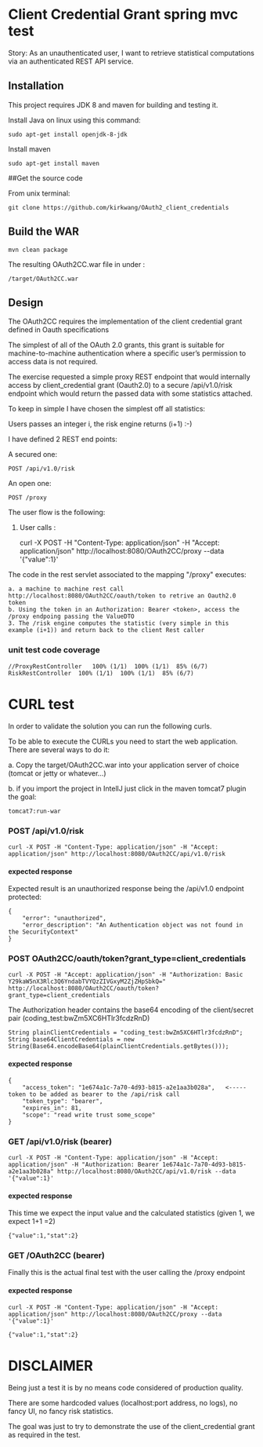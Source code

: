 # Client Credential Grant spring mvc test

Story: As an unauthenticated user, I want to retrieve statistical computations via an authenticated
REST API service.


## Installation
This project requires JDK 8 and maven for building and testing it. 

Install Java on linux using this command:

    sudo apt-get install openjdk-8-jdk
    
Install maven    
    
    sudo apt-get install maven
    
    
##Get the source code

From unix terminal:
    
    git clone https://github.com/kirkwang/OAuth2_client_credentials    
    
## Build the WAR

    mvn clean package
    
The resulting OAuth2CC.war file in under :

    /target/OAuth2CC.war    

## Design

The OAuth2CC requires the implementation of the client credential grant defined in Oauth specifications 

The simplest of all of the OAuth 2.0 grants, this grant is suitable for machine-to-machine authentication where a specific 
user’s permission to access data is not required.


The exercise requested a simple proxy REST endpoint that would internally access by client_credential grant (Oauth2.0) to
a secure /api/v1.0/risk endpoint which would return the passed data with some statistics attached.

To keep in simple I have chosen the simplest off all statistics:

Users passes an integer i, the risk engine returns (i+1)    :-) 

I have defined 2 REST end points:

A secured one:

    POST /api/v1.0/risk

An open one:

    POST /proxy

The user flow is the following:

1. User calls :

    curl -X POST -H "Content-Type: application/json" -H "Accept: application/json" http://localhost:8080/OAuth2CC/proxy --data '{"value":1}'

The code in the rest servlet associated to the mapping "/proxy" executes:

    a. a machine to machine rest call http://localhost:8080/OAuth2CC/oauth/token to retrive an Oauth2.0 token 
    b. Using the token in an Authorization: Bearer <token>, access the /proxy endpoing passing the ValueDTO
    3. The /risk engine computes the statistic (very simple in this example (i+1)) and return back to the client Rest caller

### unit test code coverage 

    //ProxyRestController	100% (1/1)	100% (1/1)	85% (6/7)
    RiskRestController	100% (1/1)	100% (1/1)	85% (6/7)

# CURL test

In order to validate the solution you can run the following curls.

To be able to execute the CURLs you need to start the web application. There are several ways to do it:

a. Copy the target/OAuth2CC.war into your application server of choice (tomcat or jetty or whatever...)

b. if you import the project in IntellJ just click in the maven tomcat7 plugin the goal:

    tomcat7:run-war

### POST /api/v1.0/risk

    curl -X POST -H "Content-Type: application/json" -H "Accept: application/json" http://localhost:8080/OAuth2CC/api/v1.0/risk
    
#### expected response

Expected result is an unauthorized response being the /api/v1.0 endpoint protected:     
    
    {
    	"error": "unauthorized",
    	"error_description": "An Authentication object was not found in the SecurityContext"
    }

### POST OAuth2CC/oauth/token?grant_type=client_credentials

    curl -X POST -H "Accept: application/json" -H "Authorization: Basic Y29kaW5nX3Rlc3Q6YndabTVYQzZIVGxyM2ZjZHpSbkQ="  http://localhost:8080/OAuth2CC/oauth/token?grant_type=client_credentials
    

The Authorization header contains the base64 encoding of the client/secret pair (coding_test:bwZm5XC6HTlr3fcdzRnD)
    
    String plainClientCredentials = "coding_test:bwZm5XC6HTlr3fcdzRnD";
    String base64ClientCredentials = new String(Base64.encodeBase64(plainClientCredentials.getBytes()));
    
   
#### expected response

    {
    	"access_token": "1e674a1c-7a70-4d93-b815-a2e1aa3b028a",   <----- token to be added as bearer to the /api/risk call
    	"token_type": "bearer",                                                                                         
    	"expires_in": 81,                                                                                               
    	"scope": "read write trust some_scope"                                                                          
    }                                                                                                                  
    
### GET /api/v1.0/risk   (bearer)

    curl -X POST -H "Content-Type: application/json" -H "Accept: application/json" -H "Authorization: Bearer 1e674a1c-7a70-4d93-b815-a2e1aa3b028a" http://localhost:8080/OAuth2CC/api/v1.0/risk --data '{"value":1}' 


#### expected response
 
This time we expect the input value and the calculated statistics (given 1, we expect 1+1 =2) 
    
    {"value":1,"stat":2}
    
    
### GET /OAuth2CC   (bearer)

Finally this is the actual final test with the user calling the /proxy endpoint


#### expected response

    curl -X POST -H "Content-Type: application/json" -H "Accept: application/json" http://localhost:8080/OAuth2CC/proxy --data '{"value":1}' 
    
    {"value":1,"stat":2}
    
    
# DISCLAIMER

Being just a test it is by no means code considered of production quality. 

There are some hardcoded values (localhost:port address, no logs), no fancy UI, no fancy risk statistics. 

The goal was just to try to demonstrate the use of the client_credential grant as required in the test.
